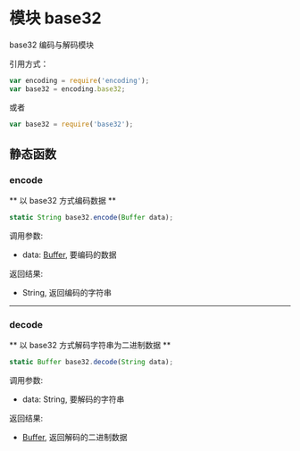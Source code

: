 # 模块 base32
base32 编码与解码模块

引用方式：

```JavaScript
var encoding = require('encoding');
var base32 = encoding.base32;
```

或者

```JavaScript
var base32 = require('base32');
```

## 静态函数
        
### encode
** 以 base32 方式编码数据 **

```JavaScript
static String base32.encode(Buffer data);
```

调用参数:
* data: [Buffer](../../object/ifs/Buffer.md), 要编码的数据

返回结果:
* String, 返回编码的字符串

--------------------------
### decode
** 以 base32 方式解码字符串为二进制数据 **

```JavaScript
static Buffer base32.decode(String data);
```

调用参数:
* data: String, 要解码的字符串

返回结果:
* [Buffer](../../object/ifs/Buffer.md), 返回解码的二进制数据


